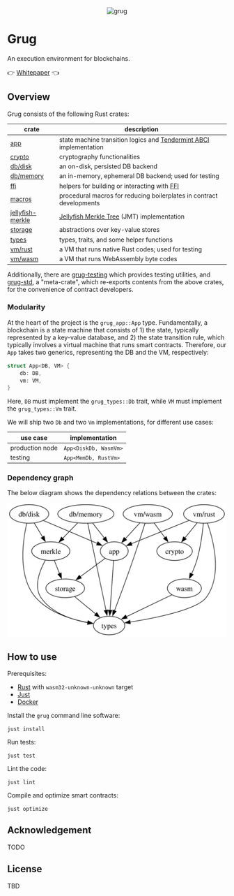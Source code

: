<div align="center">
  <img src="https://left-curve.github.io/homepage/grug.jpg" alt="grug" width="200">
</div>

# Grug

An execution environment for blockchains.

👉 [Whitepaper][grug] 👈

## Overview

Grug consists of the following Rust crates:

| crate                                         | description                                                                |
| --------------------------------------------- | -------------------------------------------------------------------------- |
| [app](./crates/app)                           | state machine transition logics and [Tendermint ABCI][abci] implementation |
| [crypto](./crates/crypto)                     | cryptography functionalities                                               |
| [db/disk](./crates/db/disk)                   | an on-disk, persisted DB backend                                           |
| [db/memory](./crates/db/memory)               | an in-memory, ephemeral DB backend; used for testing                       |
| [ffi](./crates/ffi)                           | helpers for building or interacting with [FFI][ffi]                        |
| [macros](./crates/macros)                     | procedural macros for reducing boilerplates in contract developments       |
| [jellyfish-merkle](./crates/jellyfish-merkle) | [Jellyfish Merkle Tree][jmt] (JMT) implementation                          |
| [storage](./crates/storage)                   | abstractions over key-value stores                                         |
| [types](./crates/types)                       | types, traits, and some helper functions                                   |
| [vm/rust](./crates/vm/rust)                   | a VM that runs native Rust codes; used for testing                         |
| [vm/wasm](./crates/vm/wasm)                   | a VM that runs WebAssembly byte codes                                      |

Additionally, there are [grug-testing](./crates/testing) which provides testing utilities, and [grug-std](./crates/std), a "meta-crate", which re-exports contents from the above crates, for the convenience of contract developers.

### Modularity

At the heart of the project is the `grug_app::App` type. Fundamentally, a blockchain is a state machine that consists of 1) the state, typically represented by a key-value database, and 2) the state transition rule, which typically involves a virtual machine that runs smart contracts. Therefore, our `App` takes two generics, representing the DB and the VM, respectively:

```rust
struct App<DB, VM> {
    db: DB,
    vm: VM,
}
```

Here, `DB` must implement the `grug_types::Db` trait, while `VM` must implement the `grug_types::Vm` trait.

We will ship two `Db` and two `Vm` implementations, for different use cases:

| use case        | implementation        |
| --------------- | --------------------- |
| production node | `App<DiskDb, WasmVm>` |
| testing         | `App<MemDb, RustVm>`  |

### Dependency graph

The below diagram shows the dependency relations between the crates:

![dependency-graph](./docs/dependency-graph.svg)

## How to use

Prerequisites:

- [Rust][rustup] with `wasm32-unknown-unknown` target
- [Just][just]
- [Docker][docker]

Install the `grug` command line software:

```shell
just install
```

Run tests:

```shell
just test
```

Lint the code:

```shell
just lint
```

Compile and optimize smart contracts:

```shell
just optimize
```

## Acknowledgement

TODO

## License

TBD

[abci]:   https://github.com/tendermint/tendermint/tree/main/spec/abci
[docker]: https://docs.docker.com/engine/install/
[grug]:   https://leftcurve.software/grug.html
[ffi]:    https://en.wikipedia.org/wiki/Foreign_function_interface
[jmt]:    https://developers.diem.com/docs/technical-papers/jellyfish-merkle-tree-paper/
[just]:   https://just.systems/man/en/
[rustup]: https://rustup.rs/
